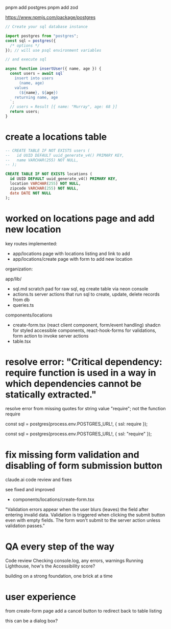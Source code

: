 pnpm add postgres
pnpm add zod

https://www.npmjs.com/package/postgres

```js
// Create your sql database instance

import postgres from "postgres";
const sql = postgres({
  /* options */
}); // will use psql environment variables

// and execute sql

async function insertUser({ name, age }) {
  const users = await sql`
    insert into users
      (name, age)
    values
      (${name}, ${age})
    returning name, age
  `;
  // users = Result [{ name: "Murray", age: 68 }]
  return users;
}
```

# create a locations table

```sql
-- CREATE TABLE IF NOT EXISTS users (
--   id UUID DEFAULT uuid_generate_v4() PRIMARY KEY,
--   name VARCHAR(255) NOT NULL,
-- );

CREATE TABLE IF NOT EXISTS locations (
  id UUID DEFAULT uuid_generate_v4() PRIMARY KEY,
  location VARCHAR(255) NOT NULL,
  zipcode VARCHAR(255) NOT NULL,
  date DATE NOT NULL
);
```

# worked on locations page and add new location

key routes implemented:

- app/locations
  page with locations listing and link to add
- app/locations/create
  page with form to add new location

organization:

app/lib/

- sql.md
  scratch pad for raw sql, eg create table via neon console
- actions.ts
  server actions that run sql to create, update, delete records from db
- queries.ts

components/locations

- create-form.tsx (react client component, form/event handling)
  shadcn for styled accessible components,
  react-hook-forms for validations,
  form action to invoke server actions
- table.tsx

# resolve error: "Critical dependency: require function is used in a way in which dependencies cannot be statically extracted."

resolve error from missing quotes for string value "require"; not the function require

const sql = postgres(process.env.POSTGRES_URL!, { ssl: require });

const sql = postgres(process.env.POSTGRES_URL!, { ssl: "require" });

# fix missing form validation and disabling of form submission button

claude.ai code review and fixes

see fixed and improved

- components/locations/create-form.tsx

"Validation errors appear when the user blurs (leaves) the field after entering invalid data. Validation is triggered when clicking the submit button even with empty fields. The form won't submit to the server action unless validation passes."

# QA every step of the way

Code review
Checking console.log, any errors, warnings
Running Lighthouse, how's the Accessibility score?

building on a strong foundation, one brick at a time

# user experience

from create-form page
add a cancel button to redirect back to table listing

this can be a dialog box?
